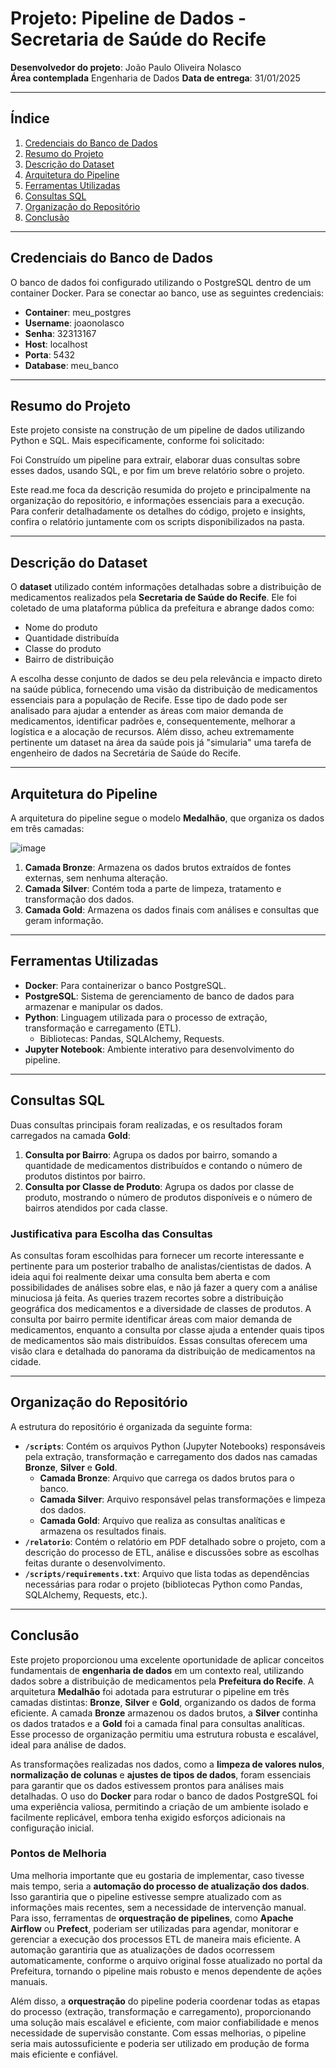 # Projeto: Pipeline de Dados - Secretaria de Saúde do Recife

**Desenvolvedor do projeto**: João Paulo Oliveira Nolasco  
**Área contemplada** Engenharia de Dados
**Data de entrega**: 31/01/2025  

---

## Índice

1. [Credenciais do Banco de Dados](#credenciais-do-banco-de-dados)
2. [Resumo do Projeto](#resumo-do-projeto)
3. [Descrição do Dataset](#descrição-do-dataset)
4. [Arquitetura do Pipeline](#arquitetura-do-pipeline)
5. [Ferramentas Utilizadas](#ferramentas-utilizadas)
6. [Consultas SQL](#consultas-sql)
7. [Organização do Repositório](#organização-do-repositório)
8. [Conclusão](#conclusão)

---

## Credenciais do Banco de Dados

O banco de dados foi configurado utilizando o PostgreSQL dentro de um container Docker. Para se conectar ao banco, use as seguintes credenciais:

- **Container**: meu_postgres  
- **Username**: joaonolasco  
- **Senha**: 32313167  
- **Host**: localhost  
- **Porta**: 5432  
- **Database**: meu_banco  

---

## Resumo do Projeto

Este projeto consiste na construção de um pipeline de dados utilizando Python e SQL. Mais especificamente, conforme foi solicitado:

Foi Construído um pipeline para extrair, elaborar duas consultas sobre esses dados, usando SQL, e por fim um breve relatório sobre o projeto.

Este read.me foca da descrição resumida do projeto e principalmente na organização do repositório, e informações essenciais para a execução. Para conferir detalhadamente os detalhes do código, projeto e insights, confira o relatório juntamente com os scripts disponibilizados na pasta.

---

## Descrição do Dataset

O **dataset** utilizado contém informações detalhadas sobre a distribuição de medicamentos realizados pela **Secretaria de Saúde do Recife**. Ele foi coletado de uma plataforma pública da prefeitura e abrange dados como:

- Nome do produto
- Quantidade distribuída
- Classe do produto
- Bairro de distribuição

A escolha desse conjunto de dados se deu pela relevância e impacto direto na saúde pública, fornecendo uma visão da distribuição de medicamentos essenciais para a população de Recife. Esse tipo de dado pode ser analisado para ajudar a entender as áreas com maior demanda de medicamentos, identificar padrões e, consequentemente, melhorar a logística e a alocação de recursos. Além disso, acheu extremamente pertinente um dataset na área da saúde pois já "simularia" uma tarefa de engenheiro de dados na Secretária de Saúde do Recife.

---

## Arquitetura do Pipeline

A arquitetura do pipeline segue o modelo **Medalhão**, que organiza os dados em três camadas:

![image](https://github.com/user-attachments/assets/035da02e-58ab-4921-b553-f8a395702a0b)

1. **Camada Bronze**: Armazena os dados brutos extraídos de fontes externas, sem nenhuma alteração.
2. **Camada Silver**: Contém toda a parte de limpeza, tratamento e transformação dos dados.
3. **Camada Gold**: Armazena os dados finais com análises e consultas que geram informação.

---

## Ferramentas Utilizadas

- **Docker**: Para containerizar o banco PostgreSQL.
- **PostgreSQL**: Sistema de gerenciamento de banco de dados para armazenar e manipular os dados.
- **Python**: Linguagem utilizada para o processo de extração, transformação e carregamento (ETL).
  - Bibliotecas: Pandas, SQLAlchemy, Requests.
- **Jupyter Notebook**: Ambiente interativo para desenvolvimento do pipeline.

---

## Consultas SQL

Duas consultas principais foram realizadas, e os resultados foram carregados na camada **Gold**:

1. **Consulta por Bairro**: Agrupa os dados por bairro, somando a quantidade de medicamentos distribuídos e contando o número de produtos distintos por bairro.
2. **Consulta por Classe de Produto**: Agrupa os dados por classe de produto, mostrando o número de produtos disponíveis e o número de bairros atendidos por cada classe.

### Justificativa para Escolha das Consultas

As consultas foram escolhidas para fornecer um recorte interessante e pertinente para um posterior trabalho de analistas/cientistas de dados. A ideia aqui foi realmente deixar uma consulta bem aberta e com possibilidades de análises sobre elas, e não já fazer a query com a análise minuciosa já feita. As queries trazem recortes sobre a distribuição geográfica dos medicamentos e a diversidade de classes de produtos. A consulta por bairro permite identificar áreas com maior demanda de medicamentos, enquanto a consulta por classe ajuda a entender quais tipos de medicamentos são mais distribuídos. Essas consultas oferecem uma visão clara e detalhada do panorama da distribuição de medicamentos na cidade.

---

## Organização do Repositório

A estrutura do repositório é organizada da seguinte forma:

- **`/scripts`**: Contém os arquivos Python (Jupyter Notebooks) responsáveis pela extração, transformação e carregamento dos dados nas camadas **Bronze**, **Silver** e **Gold**.
    - **Camada Bronze**: Arquivo que carrega os dados brutos para o banco.
    - **Camada Silver**: Arquivo responsável pelas transformações e limpeza dos dados.
    - **Camada Gold**: Arquivo que realiza as consultas analíticas e armazena os resultados finais.
- **`/relatorio`**: Contém o relatório em PDF detalhado sobre o projeto, com a descrição do processo de ETL, análise e discussões sobre as escolhas feitas durante o desenvolvimento.
- **`/scripts/requirements.txt`**: Arquivo que lista todas as dependências necessárias para rodar o projeto (bibliotecas Python como Pandas, SQLAlchemy, Requests, etc.).

---

## Conclusão

Este projeto proporcionou uma excelente oportunidade de aplicar conceitos fundamentais de **engenharia de dados** em um contexto real, utilizando dados sobre a distribuição de medicamentos pela **Prefeitura do Recife**. A arquitetura **Medalhão** foi adotada para estruturar o pipeline em três camadas distintas: **Bronze**, **Silver** e **Gold**, organizando os dados de forma eficiente. A camada **Bronze** armazenou os dados brutos, a **Silver** continha os dados tratados e a **Gold** foi a camada final para consultas analíticas. Esse processo de organização permitiu uma estrutura robusta e escalável, ideal para análise de dados.

As transformações realizadas nos dados, como a **limpeza de valores nulos**, **normalização de colunas** e **ajustes de tipos de dados**, foram essenciais para garantir que os dados estivessem prontos para análises mais detalhadas. O uso do **Docker** para rodar o banco de dados PostgreSQL foi uma experiência valiosa, permitindo a criação de um ambiente isolado e facilmente replicável, embora tenha exigido esforços adicionais na configuração inicial.

### Pontos de Melhoria

Uma melhoria importante que eu gostaria de implementar, caso tivesse mais tempo, seria a **automação do processo de atualização dos dados**. Isso garantiria que o pipeline estivesse sempre atualizado com as informações mais recentes, sem a necessidade de intervenção manual. Para isso, ferramentas de **orquestração de pipelines**, como **Apache Airflow** ou **Prefect**, poderiam ser utilizadas para agendar, monitorar e gerenciar a execução dos processos ETL de maneira mais eficiente. A automação garantiria que as atualizações de dados ocorressem automaticamente, conforme o arquivo original fosse atualizado no portal da Prefeitura, tornando o pipeline mais robusto e menos dependente de ações manuais.

Além disso, a **orquestração** do pipeline poderia coordenar todas as etapas do processo (extração, transformação e carregamento), proporcionando uma solução mais escalável e eficiente, com maior confiabilidade e menos necessidade de supervisão constante. Com essas melhorias, o pipeline seria mais autossuficiente e poderia ser utilizado em produção de forma mais eficiente e confiável.
